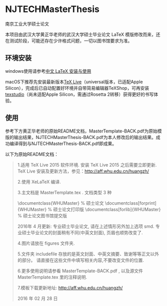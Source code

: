 # NJTECHMasterThesis
南京工业大学硕士论文

本项目由武汉大学黄正华老师的武汉大学硕士毕业论文 LaTeX 模版修改而来，还在测试阶段，可能还存在少许格式问题，一切以图书馆要求为准。

## 环境安装
windows使用请参考[中文 LaTeX 安装与使用](http://aff.whu.edu.cn/huangzh/%25E4%25B8%25AD%25E6%2596%2587LaTeX%25E5%25AE%2589%25E8%25A3%2585%25E4%25B8%258E%25E4%25BD%25BF%25E7%2594%25A8.pdf) 

macOS下推荐先安装最新版本[TeX Live](https://tug.org/texlive/)（universal版本，已适配Apple Silicon），完成后已自动配置好环境并自带简易编辑器TeXShop，可再安装[texstudio](http://texstudio.sourceforge.net/)（尚未适配Apple Silicon，需通过Rosetta 2转移）获得更好的书写体验。

## 使用
参考下方黄正华老师的原始README文档，MasterTemplate-BACK.pdf为原始模版的输出结果，NJTECHMasterThesis-BACK.pdf为本人修改后的输出结果。成功编译得到与NJTECHMasterThesis-BACK.pdf即成果。

以下为原始README文档：


> 1.适用 TeX Live 2015 软件环境. 安装 TeX Live 2015 之后需要立即更新.  
  TeX Live 安装及更新方法，参见：http://aff.whu.edu.cn/huangzh/
>
>2.使用 XeLaTeX 编译.
>
>3.主文档是 MasterTemplate.tex . 文档类型 3 种
>
>   \documentclass{WHUMaster}              % 硕士论文 
>   \documentclass[forprint]{WHUMaster}    % 硕士论文打印版 
>   \documentclass[forlib]{WHUMaster}      % 硕士论文图书馆提交版 
>
>   2016年 4 月更新: 专业硕士毕业论文, 请在上述情形另外加上选项 smd. 
>   专业硕士毕业论文的封面稍有不同(中英文封面), 页眉也顺势改变了.
>
>4.图片请放在 figures 文件夹.
>
>5.文件夹 includefile 存放的是英文封面、中英文摘要、致谢等等正文以外的部分。
>  请直接在这些文件中填写相关内容,不要改变文件的位置.
>
>6.更多使用说明请参看 MasterTemplate-BACK.pdf , 以及源文件 MasterTemplate.tex 里的注释说明.
>
>7.模板下载更新地址:
  http://aff.whu.edu.cn/huangzh/ 
>
>2016 年 02 月 28 日
